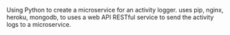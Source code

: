 Using Python to create a microservice for an activity logger. uses pip, nginx, heroku, mongodb, to uses a web API RESTful service to send the activity logs to a microservice.